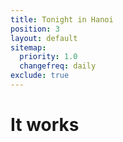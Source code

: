 ```yaml
---
title: Tonight in Hanoi
position: 3
layout: default
sitemap:
  priority: 1.0
  changefreq: daily
exclude: true
---
```


<h1>It works</h1>
